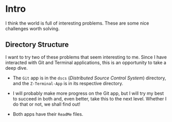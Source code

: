 # Intro

I think the world is full of interesting problems. These are some nice challenges worth solving.

## Directory Structure

I want to try two of these problems that seem interesting to me. Since I have interacted with Git and Terminal applications, this is an opportunity to take a deep dive.

* The `Git` app is in the `dscs` (_Distributed Source Control System_) directory, and the `Z-Terminal-App` is in its respective directory.

* I will probably make more progress on the Git app, but I will try my best to succeed in both and, even better, take this to the next level. Whether I do that or not, we shall find out!

* Both apps have their `ReadMe` files.


